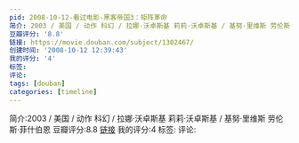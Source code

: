 ```yaml
---
pid: 2008-10-12-看过电影-黑客帝国3：矩阵革命
简介: 2003 / 美国 / 动作 科幻 / 拉娜·沃卓斯基 莉莉·沃卓斯基 / 基努·里维斯 劳伦斯·菲什伯恩
豆瓣评分: '8.8'
链接: https://movie.douban.com/subject/1302467/
创建时间: '2008-10-12 12:39:43'
我的评分: '4'
标签:
评论:
tags: [douban]
categories: [timeline]
---
```

简介:2003 / 美国 / 动作 科幻 / 拉娜·沃卓斯基 莉莉·沃卓斯基 / 基努·里维斯 劳伦斯·菲什伯恩
豆瓣评分:8.8
[链接](https://movie.douban.com/subject/1302467/)
我的评分:4
标签:
评论:
